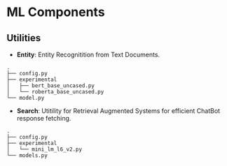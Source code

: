 # ML Components

## Utilities
- __Entity__: Entity Recognitition from Text Documents.
```
.
├── config.py
├── experimental
│   ├── bert_base_uncased.py
│   └── roberta_base_uncased.py
└── model.py
```
- __Search__: Utitility for Retrieval Augmented Systems for efficient ChatBot response fetching.
```
.
├── config.py
├── experimental
│   └── mini_lm_l6_v2.py
└── models.py
```
